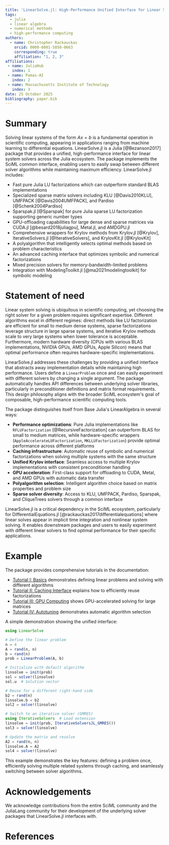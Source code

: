 ```yaml
---
title: 'LinearSolve.jl: High-Performance Unified Interface for Linear System Solvers'
tags:
  - julia
  - linear algebra
  - numerical methods
  - high-performance computing
authors:
  - name: Christopher Rackauckas
    orcid: 0000-0001-5850-0663
    corresponding: true
    affiliation: "1, 2, 3"
affiliations:
 - name: JuliaHub
   index: 1
 - name: Pumas-AI
   index: 2
 - name: Massachusetts Institute of Technology
   index: 3
date: 25 October 2025
bibliography: paper.bib
---
```


# Summary

Solving linear systems of the form $Ax = b$ is a fundamental operation in scientific computing, appearing in applications ranging from machine learning to differential equations. LinearSolve.jl is a Julia [@Bezanson2017] package that provides a unified, high-performance interface for linear system solvers across the Julia ecosystem. The package implements the SciML common interface, enabling users to easily swap between different solver algorithms while maintaining maximum efficiency. LinearSolve.jl includes:

  - Fast pure Julia LU factorizations which can outperform standard BLAS implementations
  - Specialized sparse matrix solvers including KLU [@Davis2010KLU], UMFPACK [@Davis2004UMFPACK], and Pardiso [@Schenk2004Pardiso]
  - Sparspak.jl [@Sparspak] for pure Julia sparse LU factorization supporting generic number types
  - GPU-offloading capabilities for large dense and sparse matrices via CUDA.jl [@besard2018juliagpu], Metal.jl, and AMDGPU.jl
  - Comprehensive wrappers for Krylov methods from Krylov.jl [@Krylov], IterativeSolvers.jl [@IterativeSolvers], and KrylovKit.jl [@KrylovKit]
  - A polyalgorithm that intelligently selects optimal methods based on problem characteristics
  - An advanced caching interface that optimizes symbolic and numerical factorizations
  - Mixed precision solvers for memory-bandwidth-limited problems
  - Integration with ModelingToolkit.jl [@ma2021modelingtoolkit] for symbolic modeling

# Statement of need

Linear system solving is ubiquitous in scientific computing, yet choosing the right solver for a given problem requires significant expertise. Different algorithms excel in different regimes: direct methods like LU factorization are efficient for small to medium dense systems, sparse factorizations leverage structure in large sparse systems, and iterative Krylov methods scale to very large systems when lower tolerance is acceptable. Furthermore, modern hardware diversity (CPUs with various BLAS implementations, NVIDIA GPUs, AMD GPUs, Apple Silicon) means that optimal performance often requires hardware-specific implementations.

LinearSolve.jl addresses these challenges by providing a unified interface that abstracts away implementation details while maintaining high performance. Users define a `LinearProblem` once and can easily experiment with different solvers by changing a single argument. The package automatically handles API differences between underlying solver libraries, particularly in preconditioner definitions and matrix format requirements. This design philosophy aligns with the broader SciML ecosystem's goal of composable, high-performance scientific computing tools.

The package distinguishes itself from Base Julia's LinearAlgebra in several ways:

  - **Performance optimizations**: Pure Julia implementations like `RFLUFactorization` [@RecursiveFactorization] can outperform BLAS for small to medium matrices, while hardware-specific wrappers (`AppleAccelerateLUFactorization`, `MKLLUFactorization`) provide optimal performance across different platforms
  - **Caching infrastructure**: Automatic reuse of symbolic and numerical factorizations when solving multiple systems with the same structure
  - **Unified Krylov interface**: Seamless access to multiple Krylov implementations with consistent preconditioner handling
  - **GPU acceleration**: First-class support for offloading to CUDA, Metal, and AMD GPUs with automatic data transfer
  - **Polyalgorithm selection**: Intelligent algorithm choice based on matrix properties and problem size
  - **Sparse solver diversity**: Access to KLU, UMFPACK, Pardiso, Sparspak, and CliqueTrees solvers through a common interface

LinearSolve.jl is a critical dependency in the SciML ecosystem, particularly for DifferentialEquations.jl [@rackauckas2017differentialequations] where linear solves appear in implicit time integration and nonlinear system solving. It enables downstream packages and users to easily experiment with different linear solvers to find optimal performance for their specific applications.

# Example

The package provides comprehensive tutorials in the documentation:

  - [Tutorial I: Basics](https://docs.sciml.ai/LinearSolve/stable/tutorials/linear/) demonstrates defining linear problems and solving with different algorithms
  - [Tutorial II: Caching Interface](https://docs.sciml.ai/LinearSolve/stable/tutorials/caching_interface/) explains how to efficiently reuse factorizations
  - [Tutorial III: GPU Computing](https://docs.sciml.ai/LinearSolve/stable/tutorials/gpu/) shows GPU-accelerated solving for large matrices
  - [Tutorial IV: Autotuning](https://docs.sciml.ai/LinearSolve/stable/tutorials/autotune/) demonstrates automatic algorithm selection

A simple demonstration showing the unified interface:

```julia
using LinearSolve

# Define the linear problem
n = 4
A = rand(n, n)
b = rand(n)
prob = LinearProblem(A, b)

# Initialize with default algorithm
linsolve = init(prob)
sol = solve!(linsolve)
sol.u  # Solution vector

# Reuse for a different right-hand side
b2 = rand(n)
linsolve.b = b2
sol2 = solve!(linsolve)

# Switch to an iterative solver (GMRES)
using IterativeSolvers  # Load extension
linsolve = init(prob, IterativeSolversJL_GMRES())
sol3 = solve!(linsolve)

# Update the matrix and resolve
A2 = rand(n, n)
linsolve.A = A2
sol4 = solve!(linsolve)
```

This example demonstrates the key features: defining a problem once, efficiently solving multiple related systems through caching, and seamlessly switching between solver algorithms.

# Acknowledgements

We acknowledge contributions from the entire SciML community and the JuliaLang community for their development of the underlying solver packages that LinearSolve.jl interfaces with.

# References
